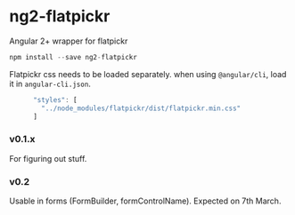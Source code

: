 # ng2-flatpickr
Angular 2+ wrapper for flatpickr

```javascript
npm install --save ng2-flatpickr
```

Flatpickr css needs to be loaded separately. when using `@angular/cli`, load it in `angular-cli.json`.

```javascript
      "styles": [
        "../node_modules/flatpickr/dist/flatpickr.min.css"
      ]
```

### v0.1.x
For figuring out stuff.

### v0.2
Usable in forms (FormBuilder, formControlName). Expected on 7th March.
